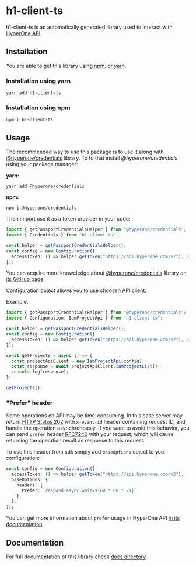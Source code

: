 # h1-client-ts

h1-client-ts is an automatically generated library used to interact with
[HyperOne API](https://www.hyperone.com/tools/api/).

## Installation

You are able to get this library using [npm](https://www.npmjs.com/get-npm),
or [yarn](https://classic.yarnpkg.com/en/docs/install/).

### Installation using yarn

```shell
yarn add h1-client-ts
```

### Installation using npm

```shell
npm i h1-client-ts
```

## Usage

The recommended way to use this package is to use it along with [@hyperone/credentials](https://www.npmjs.com/package/@hyperone/credentials) library.
To to that install _@hyperone/credentials_ using your package manager:

**yarn:**

```shell
yarn add @hyperone/credentials
```

**npm:**

```shell
npm i @hyperone/credentials
```

Then import use it as a token provider in your code:

```typescript
import { getPassportCredentialsHelper } from "@hyperone/credentials";
import { Credentials } from "h1-client-ts";

const helper = getPassportCredentialsHelper();
const config = new Configuration({
  accessToken: () => helper.getToken("https://api.hyperone.com/v2"), // token audience
});
```

You can acquire more knoweledge about [@hyperone/credentials](https://www.npmjs.com/package/@hyperone/credentials)
library on [its GitHub page](https://github.com/hyperonecom/h1-credentials-helper-ts).

Configuration object allows you to use choosen API client.

Example:

```typescript
import { getPassportCredentialsHelper } from "@hyperone/credentials";
import { Configuration, IamProjectApi } from "h1-client-ts";

const helper = getPassportCredentialsHelper();
const config = new Configuration({
  accessToken: () => helper.getToken("https://api.hyperone.com/v2"), // token audience
});

const getProjects = async () => {
  const projectApiClient = new IamProjectApi(config);
  const response = await projectApiClient.iamProjectList();
  console.log(response);
};

getProjects();
```

### "Prefer" header

Some operations on API may be time-consuming. In this case server
may return [HTTP Status 202](https://developer.mozilla.org/en-US/docs/Web/HTTP/Status/202)
with `x-event-id` header containing request ID, and handle the operation asynchronously.
If you want to avoid this behavior, you can send `prefer` header [RFC7240](https://tools.ietf.org/html/rfc7240)
with your request, which will cause returning the operation result as response to this request.

To use this header from sdk simply add `baseOptions` object to your configuration:

```typescript
const config = new Configuration({
  accessToken: () => helper.getToken("https://api.hyperone.com/v2"),
  baseOptions: {
    headers: {
      Prefer: `respond-async,wait=${60 * 60 * 24}`,
    },
  },
});
```

You can get more information about `prefer` usage in HyperOne API
[in its documentation](https://www.hyperone.com/tools/api/concepts/headers.html#naglowek-prefer).

## Documentation

For full documentation of this library check [docs directory](docs/).
